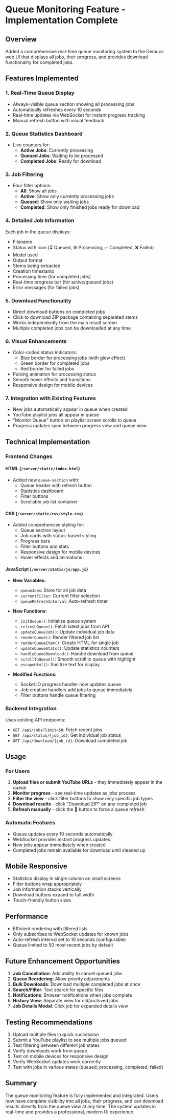 # Queue Monitoring Feature - Implementation Complete

## Overview
Added a comprehensive real-time queue monitoring system to the Demucs web UI that displays all jobs, their progress, and provides download functionality for completed jobs.

## Features Implemented

### 1. **Real-Time Queue Display**
- Always-visible queue section showing all processing jobs
- Automatically refreshes every 10 seconds
- Real-time updates via WebSocket for instant progress tracking
- Manual refresh button with visual feedback

### 2. **Queue Statistics Dashboard**
- Live counters for:
  - **Active Jobs**: Currently processing
  - **Queued Jobs**: Waiting to be processed
  - **Completed Jobs**: Ready for download

### 3. **Job Filtering**
- Four filter options:
  - **All**: Show all jobs
  - **Active**: Show only currently processing jobs
  - **Queued**: Show only waiting jobs
  - **Completed**: Show only finished jobs ready for download

### 4. **Detailed Job Information**
Each job in the queue displays:
- Filename
- Status with icon (⏳ Queued, ⚙️ Processing, ✅ Completed, ❌ Failed)
- Model used
- Output format
- Stems being extracted
- Creation timestamp
- Processing time (for completed jobs)
- Real-time progress bar (for active/queued jobs)
- Error messages (for failed jobs)

### 5. **Download Functionality**
- Direct download buttons on completed jobs
- Click to download ZIP package containing separated stems
- Works independently from the main result screen
- Multiple completed jobs can be downloaded at any time

### 6. **Visual Enhancements**
- Color-coded status indicators:
  - Blue border for processing jobs (with glow effect)
  - Green border for completed jobs
  - Red border for failed jobs
- Pulsing animation for processing status
- Smooth hover effects and transitions
- Responsive design for mobile devices

### 7. **Integration with Existing Features**
- New jobs automatically appear in queue when created
- YouTube playlist jobs all appear in queue
- "Monitor Queue" button on playlist screen scrolls to queue
- Progress updates sync between progress view and queue view

## Technical Implementation

### Frontend Changes

#### HTML (`/server/static/index.html`)
- Added new `queue-section` with:
  - Queue header with refresh button
  - Statistics dashboard
  - Filter buttons
  - Scrollable job list container

#### CSS (`/server/static/css/style.css`)
- Added comprehensive styling for:
  - Queue section layout
  - Job cards with status-based styling
  - Progress bars
  - Filter buttons and stats
  - Responsive design for mobile devices
  - Hover effects and animations

#### JavaScript (`/server/static/js/app.js`)
- **New Variables:**
  - `queueJobs`: Store for all job data
  - `currentFilter`: Current filter selection
  - `queueRefreshInterval`: Auto-refresh timer

- **New Functions:**
  - `initQueue()`: Initialize queue system
  - `refreshQueue()`: Fetch latest jobs from API
  - `updateQueueJob()`: Update individual job data
  - `renderQueue()`: Render filtered job list
  - `renderQueueItem()`: Create HTML for single job
  - `updateQueueStats()`: Update statistics counters
  - `handleQueueDownload()`: Handle download from queue
  - `scrollToQueue()`: Smooth scroll to queue with highlight
  - `escapeHtml()`: Sanitize text for display

- **Modified Functions:**
  - Socket.IO progress handler now updates queue
  - Job creation handlers add jobs to queue immediately
  - Filter buttons handle queue filtering

### Backend Integration
Uses existing API endpoints:
- `GET /api/jobs?limit=50`: Fetch recent jobs
- `GET /api/status/{job_id}`: Get individual job status
- `GET /api/download/{job_id}`: Download completed job

## Usage

### For Users
1. **Upload files or submit YouTube URLs** - they immediately appear in the queue
2. **Monitor progress** - see real-time updates as jobs process
3. **Filter the view** - click filter buttons to show only specific job types
4. **Download results** - click "Download ZIP" on any completed job
5. **Refresh manually** - click the 🔄 button to force a queue refresh

### Automatic Features
- Queue updates every 10 seconds automatically
- WebSocket provides instant progress updates
- New jobs appear immediately when created
- Completed jobs remain available for download until cleaned up

## Mobile Responsive
- Statistics display in single column on small screens
- Filter buttons wrap appropriately
- Job information stacks vertically
- Download buttons expand to full width
- Touch-friendly button sizes

## Performance
- Efficient rendering with filtered lists
- Only subscribes to WebSocket updates for known jobs
- Auto-refresh interval set to 10 seconds (configurable)
- Queue limited to 50 most recent jobs by default

## Future Enhancement Opportunities
1. **Job Cancellation**: Add ability to cancel queued jobs
2. **Queue Reordering**: Allow priority adjustments
3. **Bulk Downloads**: Download multiple completed jobs at once
4. **Search/Filter**: Text search for specific files
5. **Notifications**: Browser notifications when jobs complete
6. **History View**: Separate view for old/archived jobs
7. **Job Details Modal**: Click job for expanded details view

## Testing Recommendations
1. Upload multiple files in quick succession
2. Submit a YouTube playlist to see multiple jobs queued
3. Test filtering between different job states
4. Verify downloads work from queue
5. Test on mobile devices for responsive design
6. Verify WebSocket updates work correctly
7. Test with jobs in various states (queued, processing, completed, failed)

## Summary
The queue monitoring feature is fully implemented and integrated. Users now have complete visibility into all jobs, their progress, and can download results directly from the queue view at any time. The system updates in real-time and provides a professional, modern UI experience.

